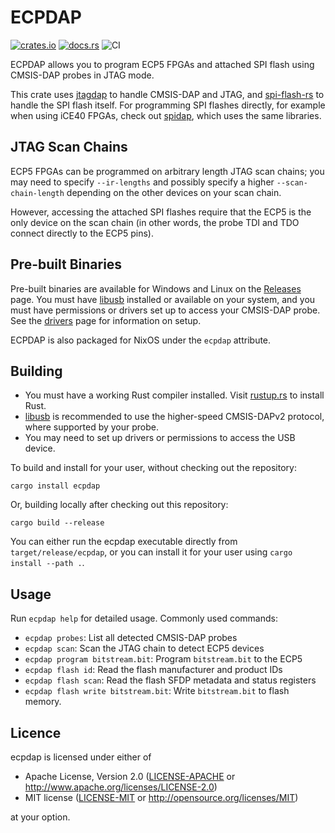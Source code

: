# ECPDAP

[![crates.io](https://img.shields.io/crates/v/ecpdap.svg)](https://crates.io/crates/ecpdap)
[![docs.rs](https://docs.rs/ecpdap/badge.svg)](https://docs.rs/ecpdap)
![CI](https://github.com/adamgreig/ecpdap/workflows/CI/badge.svg)

ECPDAP allows you to program ECP5 FPGAs and attached SPI flash using CMSIS-DAP
probes in JTAG mode.

This crate uses [jtagdap] to handle CMSIS-DAP and JTAG, and [spi-flash-rs] to
handle the SPI flash itself. For programming SPI flashes directly, for example
when using iCE40 FPGAs, check out [spidap], which uses the same libraries.

[jtagdap]: https://github.com/adamgreig/jtagdap
[spi-flash-rs]: https://github.com/adamgreig/spi-flash-rs
[spidap]: https://github.com/adamgreig/spidap

## JTAG Scan Chains

ECP5 FPGAs can be programmed on arbitrary length JTAG scan chains; you may need
to specify `--ir-lengths` and possibly specify a higher `--scan-chain-length`
depending on the other devices on your scan chain.

However, accessing the attached SPI flashes require that the ECP5 is the only
device on the scan chain (in other words, the probe TDI and TDO connect
directly to the ECP5 pins).

## Pre-built Binaries

Pre-built binaries are available for Windows and Linux on the [Releases] page.
You must have [libusb] installed or available on your system, and you must
have permissions or drivers set up to access your CMSIS-DAP probe. See the
[drivers] page for information on setup.

ECPDAP is also packaged for NixOS under the `ecpdap` attribute.

[Releases]: https://github.com/adamgreig/ecpdap/releases
[libusb]: https://libusb.info
[drivers]: https://github.com/adamgreig/ecpdap/tree/master/drivers

## Building

* You must have a working Rust compiler installed.
  Visit [rustup.rs](https://rustup.rs) to install Rust.
* [libusb] is recommended to use the higher-speed CMSIS-DAPv2 protocol, where
  supported by your probe.
* You may need to set up drivers or permissions to access the USB device.

To build and install for your user, without checking out the repository:

```
cargo install ecpdap
```

Or, building locally after checking out this repository:

```
cargo build --release
```

You can either run the ecpdap executable directly from `target/release/ecpdap`,
or you can install it for your user using `cargo install --path .`.

## Usage

Run `ecpdap help` for detailed usage. Commonly used commands:

* `ecpdap probes`: List all detected CMSIS-DAP probes
* `ecpdap scan`: Scan the JTAG chain to detect ECP5 devices
* `ecpdap program bitstream.bit`: Program `bitstream.bit` to the ECP5
* `ecpdap flash id`: Read the flash manufacturer and product IDs
* `ecpdap flash scan`: Read the flash SFDP metadata and status registers
* `ecpdap flash write bitstream.bit`: Write `bitstream.bit` to flash memory.

## Licence

ecpdap is licensed under either of

* Apache License, Version 2.0 ([LICENSE-APACHE](LICENSE-APACHE) or
  http://www.apache.org/licenses/LICENSE-2.0)
* MIT license ([LICENSE-MIT](LICENSE-MIT) or http://opensource.org/licenses/MIT)

at your option.
